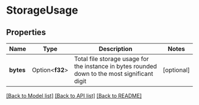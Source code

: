 # StorageUsage

## Properties

Name | Type | Description | Notes
------------ | ------------- | ------------- | -------------
**bytes** | Option<**f32**> | Total file storage usage for the instance in bytes rounded down to the most significant digit | [optional]

[[Back to Model list]](../README.md#documentation-for-models) [[Back to API list]](../README.md#documentation-for-api-endpoints) [[Back to README]](../README.md)


